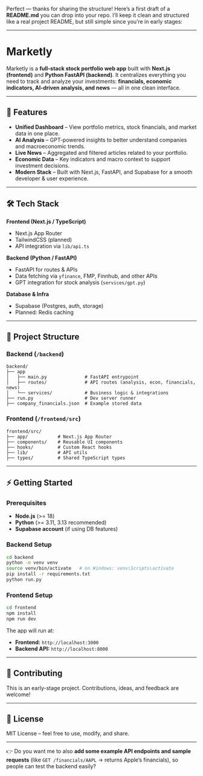 Perfect — thanks for sharing the structure! Here’s a first draft of a **README.md** you can drop into your repo. I’ll keep it clean and structured like a real project README, but still simple since you’re in early stages:

---

# Marketly

Marketly is a **full-stack stock portfolio web app** built with **Next.js (frontend)** and **Python FastAPI (backend)**.
It centralizes everything you need to track and analyze your investments: **financials, economic indicators, AI-driven analysis, and news** — all in one clean interface.

---

## 🚀 Features

* **Unified Dashboard** – View portfolio metrics, stock financials, and market data in one place.
* **AI Analysis** – GPT-powered insights to better understand companies and macroeconomic trends.
* **Live News** – Aggregated and filtered articles related to your portfolio.
* **Economic Data** – Key indicators and macro context to support investment decisions.
* **Modern Stack** – Built with Next.js, FastAPI, and Supabase for a smooth developer & user experience.

---

## 🛠️ Tech Stack

**Frontend (Next.js / TypeScript)**

* Next.js App Router
* TailwindCSS (planned)
* API integration via `lib/api.ts`

**Backend (Python / FastAPI)**

* FastAPI for routes & APIs
* Data fetching via `yfinance`, FMP, Finnhub, and other APIs
* GPT integration for stock analysis (`services/gpt.py`)

**Database & Infra**

* Supabase (Postgres, auth, storage)
* Planned: Redis caching

---

## 📂 Project Structure

### Backend (`/backend`)

```
backend/
├── app
│   ├── main.py              # FastAPI entrypoint
│   ├── routes/              # API routes (analysis, econ, financials, news)
│   └── services/            # Business logic & integrations
├── run.py                   # Dev server runner
├── company_financials.json  # Example stored data
```

### Frontend (`/frontend/src`)

```
frontend/src/
├── app/           # Next.js App Router
├── components/    # Reusable UI components
├── hooks/         # Custom React hooks
├── lib/           # API utils
├── types/         # Shared TypeScript types
```

---

## ⚡ Getting Started

### Prerequisites

* **Node.js** (>= 18)
* **Python** (>= 3.11, 3.13 recommended)
* **Supabase account** (if using DB features)

### Backend Setup

```bash
cd backend
python -m venv venv
source venv/bin/activate   # on Windows: venv\Scripts\activate
pip install -r requirements.txt
python run.py
```

### Frontend Setup

```bash
cd frontend
npm install
npm run dev
```

The app will run at:

* **Frontend:** `http://localhost:3000`
* **Backend API:** `http://localhost:8000`

---

## 🤝 Contributing

This is an early-stage project. Contributions, ideas, and feedback are welcome!

---

## 📜 License

MIT License – feel free to use, modify, and share.

---

👉 Do you want me to also **add some example API endpoints and sample requests** (like `GET /financials/AAPL` → returns Apple’s financials), so people can test the backend easily?

